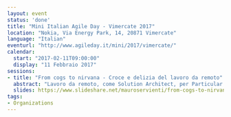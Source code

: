 ```yaml
---
layout: event
status: 'done'
title: "Mini Italian Agile Day - Vimercate 2017"
location: "Nokia, Via Energy Park, 14, 20871 Vimercate"
language: "Italian"
eventurl: "http://www.agileday.it/mini/2017/vimercate/"
calendar:
  start: "2017-02-11T09:00:00"
  display: "11 Febbraio 2017"
sessions:
- title: "From cogs to nirvana - Croce e delizia del lavoro da remoto"
  abstract: "Lavoro da remoto, come Solution Architect, per Particular Software; Il lavoro da remoto è fantastico, porta tanta autonomia nella mia vita quotidiana, il problema è che più il team dispersed cresce più la frizione quotidiana aumenta. Obiettivo di questa sessione è rivelare come lavoriamo internamente in Particular Software, come gestiamo la quotidianità, la comunicazione e gli obiettivi di lungo periodo in un'azienda i cui dipendenti sono dispersi su 17 time zone."
  slides: https://www.slideshare.net/mauroservienti/from-cogs-to-nirvana
tags:
- Organizations
---
```

